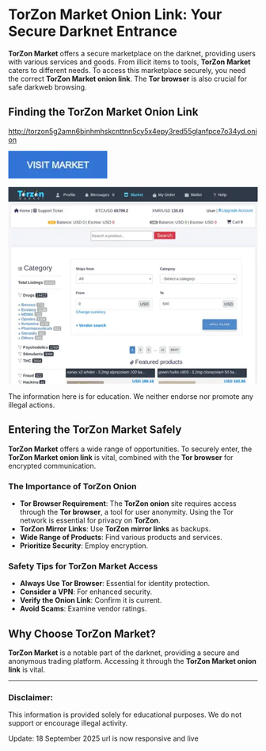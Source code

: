 # TorZon Market Onion Link: Your Secure Darknet Entrance

**TorZon Market** offers a secure marketplace on the darknet, providing users with various services and goods. From illicit items to tools, **TorZon Market** caters to different needs. To access this marketplace securely, you need the correct **TorZon Market onion link**. The **Tor browser** is also crucial for safe darkweb browsing.

## Finding the TorZon Market Onion Link

http://torzon5g2amn6bjnhmhskcnttnn5cy5x4epy3red55glanfpce7o34yd.onion

[<img src="/screenshots/visual.webp" width="200">](http://torzon5g2amn6bjnhmhskcnttnn5cy5x4epy3red55glanfpce7o34yd.onion)

<a href="http://torzon5g2amn6bjnhmhskcnttnn5cy5x4epy3red55glanfpce7o34yd.onion"><img src="/screenshots/label.webp" alt="TorZon Market Onion Link" style="max-width: 100%;"></a>

The information here is for education. We neither endorse nor promote any illegal actions.

## Entering the TorZon Market Safely

**TorZon Market** offers a wide range of opportunities. To securely enter, the **TorZon Market onion link** is vital, combined with the **Tor browser** for encrypted communication.

### The Importance of TorZon Onion

*   **Tor Browser Requirement**: The **TorZon onion** site requires access through the **Tor browser**, a tool for user anonymity. Using the Tor network is essential for privacy on **TorZon**.
*   **TorZon Mirror Links**: Use **TorZon mirror links** as backups.
*   **Wide Range of Products**: Find various products and services.
*   **Prioritize Security**: Employ encryption.

### Safety Tips for TorZon Market Access

*   **Always Use Tor Browser**: Essential for identity protection.
*   **Consider a VPN**: For enhanced security.
*   **Verify the Onion Link**: Confirm it is current.
*   **Avoid Scams**: Examine vendor ratings.

## Why Choose TorZon Market?

**TorZon Market** is a notable part of the darknet, providing a secure and anonymous trading platform. Accessing it through the **TorZon Market onion link** is vital.

---

### Disclaimer:

This information is provided solely for educational purposes. We do not support or encourage illegal activity.



























Update:  18 September 2025 url is now responsive and live